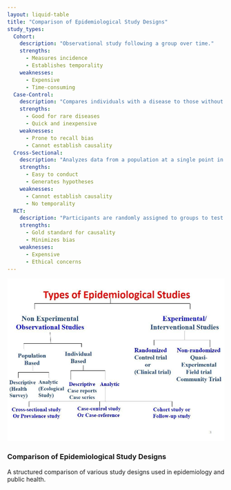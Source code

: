 ```yaml
---
layout: liquid-table
title: "Comparison of Epidemiological Study Designs"
study_types:
  Cohort:
    description: "Observational study following a group over time."
    strengths:
      - Measures incidence
      - Establishes temporality
    weaknesses:
      - Expensive
      - Time-consuming
  Case-Control:
    description: "Compares individuals with a disease to those without."
    strengths:
      - Good for rare diseases
      - Quick and inexpensive
    weaknesses:
      - Prone to recall bias
      - Cannot establish causality
  Cross-Sectional:
    description: "Analyzes data from a population at a single point in time."
    strengths:
      - Easy to conduct
      - Generates hypotheses
    weaknesses:
      - Cannot establish causality
      - No temporality
  RCT:
    description: "Participants are randomly assigned to groups to test interventions."
    strengths:
      - Gold standard for causality
      - Minimizes bias
    weaknesses:
      - Expensive
      - Ethical concerns
---
```


![](/assets/img/types-of-studies.jpeg) 

### Comparison of Epidemiological Study Designs

A structured comparison of various study designs used in epidemiology and public health.
